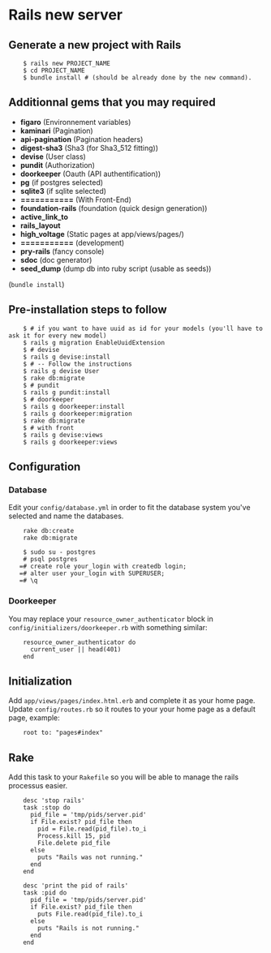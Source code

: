 Rails new server
================

## Generate a new project with Rails

```
    $ rails new PROJECT_NAME
    $ cd PROJECT_NAME
    $ bundle install # (should be already done by the new command).
```

## Additionnal gems that you may required

- **figaro** (Environnement variables)
- **kaminari** (Pagination)
- **api-pagination** (Pagination headers)
- **digest-sha3** (Sha3 (for Sha3_512 fitting))
- **devise** (User class)
- **pundit** (Authorization)
- **doorkeeper** (Oauth (API authentification))
- **pg** (if postgres selected)
- **sqlite3** (if sqlite selected)
- **===========** (With Front-End)
- **foundation-rails** (foundation (quick design generation))
- **active_link_to**
- **rails_layout**
- **high_voltage** (Static pages at app/views/pages/)
- **===========** (development)
- **pry-rails** (fancy console)
- **sdoc** (doc generator)
- **seed_dump** (dump db into ruby script (usable as seeds))

(`bundle install`)

## Pre-installation steps to follow

```
    $ # if you want to have uuid as id for your models (you'll have to ask it for every new model)
    $ rails g migration EnableUuidExtension
    $ # devise
    $ rails g devise:install
    $ # -- Follow the instructions
    $ rails g devise User
    $ rake db:migrate
    $ # pundit
    $ rails g pundit:install
    $ # doorkeeper
    $ rails g doorkeeper:install
    $ rails g doorkeeper:migration
    $ rake db:migrate
    $ # with front
    $ rails g devise:views
    $ rails g doorkeeper:views
```

## Configuration

### Database

Edit your `config/database.yml` in order to fit the database system you've selected and name the databases.

```
    rake db:create
    rake db:migrate
```

```
    $ sudo su - postgres
    # psql postgres
   =# create role your_login with createdb login;
   =# alter user your_login with SUPERUSER;
   =# \q
```

### Doorkeeper

You may replace your `resource_owner_authenticator` block in `config/initializers/doorkeeper.rb` with something similar:

```
    resource_owner_authenticator do
      current_user || head(401)
    end
```

## Initialization

Add `app/views/pages/index.html.erb` and complete it as your home page.  
Update `config/routes.rb` so it routes to your your home page as a default page, example:

```
    root to: "pages#index"
```

## Rake

Add this task to your `Rakefile` so you will be able to manage the rails processus easier.

```
    desc 'stop rails'
    task :stop do
      pid_file = 'tmp/pids/server.pid'
      if File.exist? pid_file then
        pid = File.read(pid_file).to_i
        Process.kill 15, pid
        File.delete pid_file
      else
        puts "Rails was not running."
      end
    end
    
    desc 'print the pid of rails'
    task :pid do
      pid_file = 'tmp/pids/server.pid'
      if File.exist? pid_file then
        puts File.read(pid_file).to_i
      else
        puts "Rails is not running."
      end
    end
```
